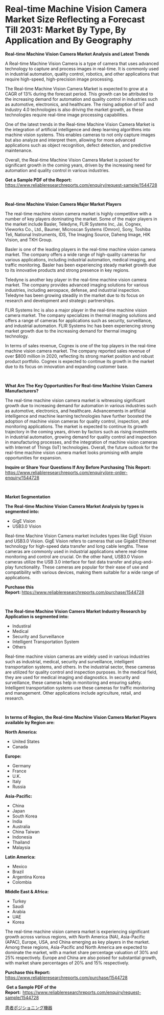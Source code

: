 <p><h1>Real-time Machine Vision Camera Market Size Reflecting a Forecast Till 2031: Market By Type, By Application and By Geography</h1></p><p><strong>Real-time Machine Vision Camera Market Analysis and Latest Trends</strong></p>
<p><p>A Real-time Machine Vision Camera is a type of camera that uses advanced technology to capture and process images in real-time. It is commonly used in industrial automation, quality control, robotics, and other applications that require high-speed, high-precision image processing.</p><p>The Real-time Machine Vision Camera Market is expected to grow at a CAGR of 13% during the forecast period. This growth can be attributed to the increasing demand for automation and quality control in industries such as automotive, electronics, and healthcare. The rising adoption of IoT and Industry 4.0 technologies is also driving the market growth, as these technologies require real-time image processing capabilities.</p><p>One of the latest trends in the Real-time Machine Vision Camera Market is the integration of artificial intelligence and deep learning algorithms into machine vision systems. This enables cameras to not only capture images but also analyze and interpret them, allowing for more advanced applications such as object recognition, defect detection, and predictive maintenance.</p><p>Overall, the Real-time Machine Vision Camera Market is poised for significant growth in the coming years, driven by the increasing need for automation and quality control in various industries.</p></p>
<p><strong>Get a Sample PDF of the Report:&nbsp;</strong> <a href="https://www.reliableresearchreports.com/enquiry/request-sample/1544728">https://www.reliableresearchreports.com/enquiry/request-sample/1544728</a></p>
<p>&nbsp;</p>
<p><strong>Real-time Machine Vision Camera Major Market Players</strong></p>
<p><p>The real-time machine vision camera market is highly competitive with a number of key players dominating the market. Some of the major players in the market include Basler, Teledyne, FLIR Systems Inc, Jai, Cognex, Vieworks Co., Ltd., Baumer, Microscan Systems (Omron), Sony, Toshiba Teli, National Instruments, IDS, The Imaging Source, Daheng Image, HIK Vision, and TKH Group.</p><p>Basler is one of the leading players in the real-time machine vision camera market. The company offers a wide range of high-quality cameras for various applications, including industrial automation, medical imaging, and traffic monitoring. Basler has been experiencing steady market growth due to its innovative products and strong presence in key regions.</p><p>Teledyne is another key player in the real-time machine vision camera market. The company provides advanced imaging solutions for various industries, including aerospace, defense, and industrial inspection. Teledyne has been growing steadily in the market due to its focus on research and development and strategic partnerships.</p><p>FLIR Systems Inc is also a major player in the real-time machine vision camera market. The company specializes in thermal imaging solutions and offers a range of cameras for applications such as security, surveillance, and industrial automation. FLIR Systems Inc has been experiencing strong market growth due to the increasing demand for thermal imaging technology.</p><p>In terms of sales revenue, Cognex is one of the top players in the real-time machine vision camera market. The company reported sales revenue of over $800 million in 2020, reflecting its strong market position and robust product portfolio. Cognex is expected to continue its growth in the market due to its focus on innovation and expanding customer base.</p></p>
<p>&nbsp;</p>
<p><strong>What Are The Key Opportunities For Real-time Machine Vision Camera Manufacturers?</strong></p>
<p><p>The real-time machine vision camera market is witnessing significant growth due to increasing demand for automation in various industries such as automotive, electronics, and healthcare. Advancements in artificial intelligence and machine learning technologies have further boosted the adoption of machine vision cameras for quality control, inspection, and monitoring applications. The market is expected to continue its growth trajectory in the coming years, driven by factors such as rising investments in industrial automation, growing demand for quality control and inspection in manufacturing processes, and the integration of machine vision cameras with Internet of Things (IoT) technologies. Overall, the future outlook for the real-time machine vision camera market looks promising with ample opportunities for expansion.</p></p>
<p><strong>Inquire or Share Your Questions If Any Before Purchasing This Report:</strong> <a href="https://www.reliableresearchreports.com/enquiry/pre-order-enquiry/1544728">https://www.reliableresearchreports.com/enquiry/pre-order-enquiry/1544728</a></p>
<p>&nbsp;</p>
<p><strong>Market Segmentation</strong></p>
<p><strong>The Real-time Machine Vision Camera Market Analysis by types is segmented into:</strong></p>
<p><ul><li>GigE Vision</li><li>USB3.0 Vision</li></ul></p>
<p><p>Real-time Machine Vision Camera market includes types like GigE Vision and USB3.0 Vision. GigE Vision refers to cameras that use Gigabit Ethernet technology for high-speed data transfer and long cable lengths. These cameras are commonly used in industrial applications where real-time monitoring and control are crucial. On the other hand, USB3.0 Vision cameras utilize the USB 3.0 interface for fast data transfer and plug-and-play functionality. These cameras are popular for their ease of use and compatibility with various devices, making them suitable for a wide range of applications.</p></p>
<p><strong>Purchase this Report:&nbsp;</strong><a href="https://www.reliableresearchreports.com/purchase/1544728">https://www.reliableresearchreports.com/purchase/1544728</a></p>
<p>&nbsp;</p>
<p><strong>The Real-time Machine Vision Camera Market Industry Research by Application is segmented into:</strong></p>
<p><ul><li>Industiral</li><li>Medical</li><li>Security and Surveillance</li><li>Intelligent Transportation System</li><li>Others</li></ul></p>
<p><p>Real-time machine vision cameras are widely used in various industries such as industrial, medical, security and surveillance, intelligent transportation systems, and others. In the industrial sector, these cameras are utilized for quality control and inspection purposes. In the medical field, they are used for medical imaging and diagnostics. In security and surveillance, these cameras help in monitoring and ensuring safety. Intelligent transportation systems use these cameras for traffic monitoring and management. Other applications include agriculture, retail, and research.</p></p>
<p>&nbsp;</p>
<p><strong>In terms of Region, the Real-time Machine Vision Camera Market Players available by Region are:</strong></p>
<p>
    <p> <strong> North America: </strong>
        <ul>
            <li>United States</li>
            <li>Canada</li>
        </ul>
        </p> 
    <p> <strong> Europe: </strong>
        <ul>
            <li>Germany</li>
            <li>France</li>
            <li>U.K.</li>
            <li>Italy</li>
            <li>Russia</li>
        </ul>
        </p> 
    <p> <strong> Asia-Pacific: </strong>
        <ul>
            <li>China</li>
            <li>Japan</li>
            <li>South Korea</li>
            <li>India</li>
            <li>Australia</li>
            <li>China Taiwan</li>
            <li>Indonesia</li>
            <li>Thailand</li>
            <li>Malaysia</li>
        </ul>
        </p> 
    <p> <strong> Latin America: </strong>
        <ul>
            <li>Mexico</li>
            <li>Brazil</li>
            <li>Argentina Korea</li>
            <li>Colombia</li>
        </ul>
        </p> 
    <p> <strong> Middle East & Africa: </strong>
        <ul>
            <li>Turkey</li>
            <li>Saudi</li>
            <li>Arabia</li>
            <li>UAE</li>
            <li>Korea</li>
        </ul>
    </p>
    </p>
<p><p>The real-time machine vision camera market is experiencing significant growth across various regions, with North America (NA), Asia-Pacific (APAC), Europe, USA, and China emerging as key players in the market. Among these regions, Asia-Pacific and North America are expected to dominate the market, with a market share percentage valuation of 30% and 25% respectively. Europe and China are also poised for substantial growth, with market share percentages of 20% and 15% respectively.</p></p>
<p><strong>Purchase this Report: </strong><a href="https://www.reliableresearchreports.com/purchase/1544728">https://www.reliableresearchreports.com/purchase/1544728</a></p>
<p>&nbsp;<strong>Get a Sample PDF of the Report:&nbsp;&nbsp;</strong><a href="https://www.reliableresearchreports.com/enquiry/request-sample/1544728">https://www.reliableresearchreports.com/enquiry/request-sample/1544728</a></p>
<p><strong></strong></p>
<p><p><a href="https://github.com/Sophiaard2003/Market-Research-Report-List-1/blob/main/446161312961.md">患者ポジショニング機器</a></p></p>